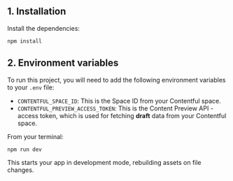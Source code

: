 ## 1. Installation

Install the dependencies:

```bash
npm install
```

## 2. Environment variables

To run this project, you will need to add the following environment variables to your `.env` file:

- `CONTENTFUL_SPACE_ID`: This is the Space ID from your Contentful space.
- `CONTENTFUL_PREVIEW_ACCESS_TOKEN`: This is the Content Preview API - access token, which is used for fetching **draft** data from your Contentful space.

From your terminal:

```sh
npm run dev
```

This starts your app in development mode, rebuilding assets on file changes.
